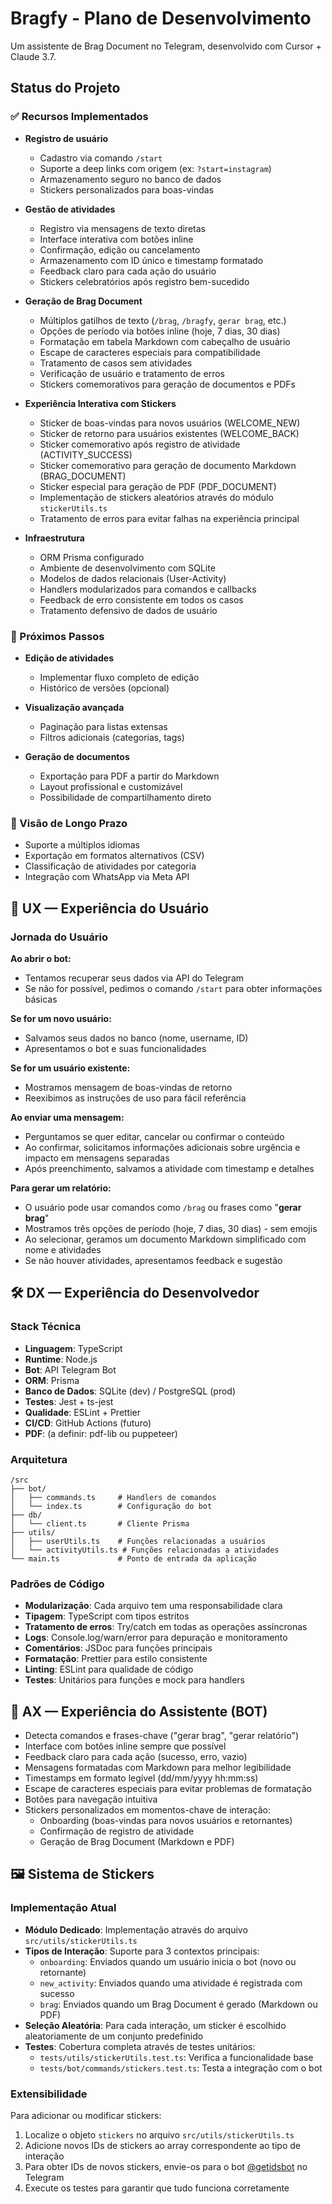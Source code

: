 # Bragfy - Plano de Desenvolvimento

Um assistente de Brag Document no Telegram, desenvolvido com Cursor + Claude 3.7.

## Status do Projeto

### ✅ Recursos Implementados

- **Registro de usuário**

  - Cadastro via comando `/start`
  - Suporte a deep links com origem (ex: `?start=instagram`)
  - Armazenamento seguro no banco de dados
  - Stickers personalizados para boas-vindas

- **Gestão de atividades**

  - Registro via mensagens de texto diretas
  - Interface interativa com botões inline
  - Confirmação, edição ou cancelamento
  - Armazenamento com ID único e timestamp formatado
  - Feedback claro para cada ação do usuário
  - Stickers celebratórios após registro bem-sucedido

- **Geração de Brag Document**

  - Múltiplos gatilhos de texto (`/brag`, `/bragfy`, `gerar brag`, etc.)
  - Opções de período via botões inline (hoje, 7 dias, 30 dias)
  - Formatação em tabela Markdown com cabeçalho de usuário
  - Escape de caracteres especiais para compatibilidade
  - Tratamento de casos sem atividades
  - Verificação de usuário e tratamento de erros
  - Stickers comemorativos para geração de documentos e PDFs

- **Experiência Interativa com Stickers**

  - Sticker de boas-vindas para novos usuários (WELCOME_NEW)
  - Sticker de retorno para usuários existentes (WELCOME_BACK)
  - Sticker comemorativo após registro de atividade (ACTIVITY_SUCCESS)
  - Sticker comemorativo para geração de documento Markdown (BRAG_DOCUMENT)
  - Sticker especial para geração de PDF (PDF_DOCUMENT)
  - Implementação de stickers aleatórios através do módulo `stickerUtils.ts`
  - Tratamento de erros para evitar falhas na experiência principal

- **Infraestrutura**
  - ORM Prisma configurado
  - Ambiente de desenvolvimento com SQLite
  - Modelos de dados relacionais (User-Activity)
  - Handlers modularizados para comandos e callbacks
  - Feedback de erro consistente em todos os casos
  - Tratamento defensivo de dados de usuário

### 🚧 Próximos Passos

- **Edição de atividades**

  - Implementar fluxo completo de edição
  - Histórico de versões (opcional)

- **Visualização avançada**

  - Paginação para listas extensas
  - Filtros adicionais (categorias, tags)

- **Geração de documentos**
  - Exportação para PDF a partir do Markdown
  - Layout profissional e customizável
  - Possibilidade de compartilhamento direto

### 🔮 Visão de Longo Prazo

- Suporte a múltiplos idiomas
- Exportação em formatos alternativos (CSV)
- Classificação de atividades por categoria
- Integração com WhatsApp via Meta API

## 🧠 UX — Experiência do Usuário

### Jornada do Usuário

**Ao abrir o bot:**

- Tentamos recuperar seus dados via API do Telegram
- Se não for possível, pedimos o comando `/start` para obter informações básicas

**Se for um novo usuário:**

- Salvamos seus dados no banco (nome, username, ID)
- Apresentamos o bot e suas funcionalidades

**Se for um usuário existente:**

- Mostramos mensagem de boas-vindas de retorno
- Reexibimos as instruções de uso para fácil referência

**Ao enviar uma mensagem:**

- Perguntamos se quer editar, cancelar ou confirmar o conteúdo
- Ao confirmar, solicitamos informações adicionais sobre urgência e impacto em mensagens separadas
- Após preenchimento, salvamos a atividade com timestamp e detalhes

**Para gerar um relatório:**

- O usuário pode usar comandos como `/brag` ou frases como "**gerar brag**"
- Mostramos três opções de período (hoje, 7 dias, 30 dias) - sem emojis
- Ao selecionar, geramos um documento Markdown simplificado com nome e atividades
- Se não houver atividades, apresentamos feedback e sugestão

## 🛠 DX — Experiência do Desenvolvedor

### Stack Técnica

- **Linguagem**: TypeScript
- **Runtime**: Node.js
- **Bot**: API Telegram Bot
- **ORM**: Prisma
- **Banco de Dados**: SQLite (dev) / PostgreSQL (prod)
- **Testes**: Jest + ts-jest
- **Qualidade**: ESLint + Prettier
- **CI/CD**: GitHub Actions (futuro)
- **PDF**: (a definir: pdf-lib ou puppeteer)

### Arquitetura

```
/src
├── bot/
│   ├── commands.ts     # Handlers de comandos
│   └── index.ts        # Configuração do bot
├── db/
│   └── client.ts       # Cliente Prisma
├── utils/
│   ├── userUtils.ts    # Funções relacionadas a usuários
│   └── activityUtils.ts # Funções relacionadas a atividades
└── main.ts             # Ponto de entrada da aplicação
```

### Padrões de Código

- **Modularização**: Cada arquivo tem uma responsabilidade clara
- **Tipagem**: TypeScript com tipos estritos
- **Tratamento de erros**: Try/catch em todas as operações assíncronas
- **Logs**: Console.log/warn/error para depuração e monitoramento
- **Comentários**: JSDoc para funções principais
- **Formatação**: Prettier para estilo consistente
- **Linting**: ESLint para qualidade de código
- **Testes**: Unitários para funções e mock para handlers

## 🤖 AX — Experiência do Assistente (BOT)

- Detecta comandos e frases-chave ("gerar brag", "gerar relatório")
- Interface com botões inline sempre que possível
- Feedback claro para cada ação (sucesso, erro, vazio)
- Mensagens formatadas com Markdown para melhor legibilidade
- Timestamps em formato legível (dd/mm/yyyy hh:mm:ss)
- Escape de caracteres especiais para evitar problemas de formatação
- Botões para navegação intuitiva
- Stickers personalizados em momentos-chave de interação:
  - Onboarding (boas-vindas para novos usuários e retornantes)
  - Confirmação de registro de atividade
  - Geração de Brag Document (Markdown e PDF)

## 🖼️ Sistema de Stickers

### Implementação Atual

- **Módulo Dedicado**: Implementação através do arquivo `src/utils/stickerUtils.ts`
- **Tipos de Interação**: Suporte para 3 contextos principais:
  - `onboarding`: Enviados quando um usuário inicia o bot (novo ou retornante)
  - `new_activity`: Enviados quando uma atividade é registrada com sucesso
  - `brag`: Enviados quando um Brag Document é gerado (Markdown ou PDF)
- **Seleção Aleatória**: Para cada interação, um sticker é escolhido aleatoriamente de um conjunto predefinido
- **Testes**: Cobertura completa através de testes unitários:
  - `tests/utils/stickerUtils.test.ts`: Verifica a funcionalidade base
  - `tests/bot/commands/stickers.test.ts`: Testa a integração com o bot

### Extensibilidade

Para adicionar ou modificar stickers:

1. Localize o objeto `stickers` no arquivo `src/utils/stickerUtils.ts`
2. Adicione novos IDs de stickers ao array correspondente ao tipo de interação
3. Para obter IDs de novos stickers, envie-os para o bot [@getidsbot](https://t.me/getidsbot) no Telegram
4. Execute os testes para garantir que tudo funciona corretamente
